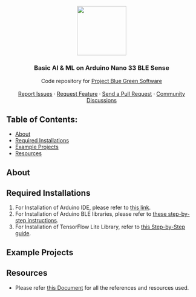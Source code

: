 <p align="center">
    <img src="https://images.emojiterra.com/google/noto-emoji/unicode-15/animated/1f9a0.gif" width="130">
    <h3 align="center">Basic AI & ML on Arduino Nano 33 BLE Sense</h3>
    <p align="center">Code repository for <a href="https://github.com/ProjectBlueGreen/project_blue_green_software">Project Blue Green Software</a>
    <br/>
    <br/>
    <a href="https://github.com/ProjectBlueGreen/project_blue_green_software/issues">Report Issues</a>
    ·
    <a href="https://github.com/ProjectBlueGreen/project_blue_green_software/issues">Request Feature</a>
    ·
    <a href="https://github.com/ProjectBlueGreen/project_blue_green_software/pulls">Send a Pull Request</a>
    ·
    <a href="https://github.com/ProjectBlueGreen/project_blue_green_software/discussions">Community Discussions</a></p>
</p>

## Table of Contents: 
* [About](#about)
* [Required Installations](#required-installations)
* [Example Projects](#example-projects)
* [Resources](#resources)

## About

## Required Installations
1. For Installation of Arduino IDE, please refer to [this link](https://www.arduino.cc/en/software).
2. For Installation of Arduino BLE libraries, please refer to [these step-by-step instructions](https://github.com/ProjectBlueGreen/project_blue_green_software/blob/main/basic_AI_ML_Arduino_Nano_33_BLE_Sense/Sensors%20Testing/Sensor%20Lib%20Testing.md).
3. For Installation of TensorFlow Lite Library, refer to [this Step-by-Step guide](https://github.com/ProjectBlueGreen/project_blue_green_software/blob/main/basic_AI_ML_Arduino_Nano_33_BLE_Sense/TensorFlow%20Lite%20Library%20Installation%20for%20Arduino.md).

## Example Projects

## Resources
* Please refer [this Document](https://github.com/ProjectBlueGreen/project_blue_green_software/blob/main/basic_AI_ML_Arduino_Nano_33_BLE_Sense/AI_ML%20Resources%20Pastebin.md) for all the references and resources used.

